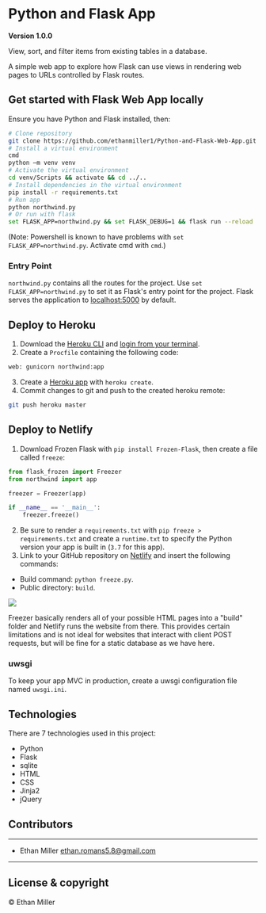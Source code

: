# Python and Flask App

**Version 1.0.0**

View, sort, and filter items from existing tables in a database.

A simple web app to explore how Flask can use views in rendering web pages to URLs controlled by Flask routes.

## Get started with Flask Web App locally

Ensure you have Python and Flask installed, then:

``` bash
# Clone repository
git clone https://github.com/ethanmiller1/Python-and-Flask-Web-App.git
# Install a virtual environment
cmd
python –m venv venv
# Activate the virtual environment
cd venv/Scripts && activate && cd ../..
# Install dependencies in the virtual environment
pip install -r requirements.txt
# Run app
python northwind.py
# Or run with flask
set FLASK_APP=northwind.py && set FLASK_DEBUG=1 && flask run --reload
```

(Note: Powershell is known to have problems with `set FLASK_APP=northwind.py`. Activate cmd with `cmd`.)

### Entry Point

`northwind.py` contains all the routes for the project. Use `set FLASK_APP=northwind.py` to set it as Flask's entry point for the project. Flask serves the application to [localhost:5000](localhost:5000 "Port 5000") by default.

## Deploy to Heroku

1. Download the [Heroku CLI](https://devcenter.heroku.com/articles/heroku-cli#download-and-install) and [login from your terminal](https://devcenter.heroku.com/articles/heroku-cli#getting-started).
1. Create a `Procfile` containing the following code:

``` bash
web: gunicorn northwind:app
```

3. Create a [Heroku app](https://devcenter.heroku.com/articles/getting-started-with-python#deploy-the-app) with `heroku create`.
1. Commit changes to git and push to the created heroku remote:

``` bash
git push heroku master
```

## Deploy to Netlify

1. Download Frozen Flask with `pip install Frozen-Flask`, then create a file called `freeze`:

``` python
from flask_frozen import Freezer
from northwind import app

freezer = Freezer(app)

if __name__ == '__main__':
    freezer.freeze()
```

2. Be sure to render a `requirements.txt` with `pip freeze > requirements.txt` and create a `runtime.txt` to specify the Python version your app is built in (`3.7` for this app).
1. Link to your GitHub repository on [Netlify](https://app.netlify.com) and insert the following commands:

* Build command: `python freeze.py`.
* Public directory: `build`.

![](https://miro.medium.com/max/700/1*kPMjcU3kUaoJ9DmamhlcRA.png)

Freezer basically renders all of your possible HTML pages into a "build" folder and Netlify runs the website from there. This provides certain limitations and is not ideal for websites that interact with client POST requests, but will be fine for a static database as we have here.

### uwsgi

To keep your app MVC in production, create a uwsgi configuration file named `uwsgi.ini`.

## Technologies

There are 7 technologies used in this project:

 - Python
 - Flask
 - sqlite
 - HTML
 - CSS
 - Jinja2
 - jQuery

## Contributors

---

- Ethan Miller <ethan.romans5.8@gmail.com>

---

## License & copyright

© Ethan Miller
